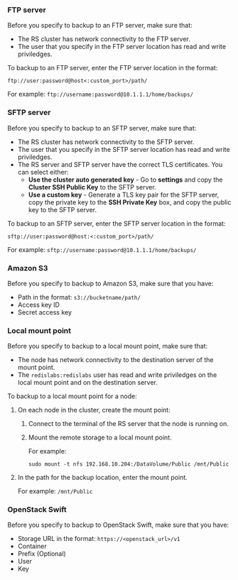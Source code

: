 ### FTP server

Before you specify to backup to an FTP server, make sure that:

- The RS cluster has network connectivity to the FTP server.
- The user that you specify in the FTP server location has read and write priviledges.

To backup to an FTP server, enter the FTP server location in the format:

```src
ftp://user:password@host<:custom_port>/path/
```

For example: `ftp://username:password@10.1.1.1/home/backups/`

### SFTP server

Before you specify to backup to an SFTP server, make sure that:

- The RS cluster has network connectivity to the SFTP server.
- The user that you specify in the SFTP server location has read and write priviledges.
- The RS server and SFTP server have the correct TLS certificates. You can select either:
    - **Use the cluster auto generated key** - Go to **settings** and copy the **Cluster SSH Public Key**
        to the SFTP server.
    - **Use a custom key** - Generate a TLS key pair for the SFTP server, copy the private key to
        the **SSH Private Key** box, and copy the public key to the SFTP server.

To backup to an SFTP server, enter the SFTP server location in the format:

```src
sftp://user:password@host:<:custom_port>/path/
```

For example: `sftp://username:password@10.1.1.1/home/backups/`

### Amazon S3

Before you specify to backup to Amazon S3, make sure that you have:

- Path in the format: `s3://bucketname/path/`
- Access key ID
- Secret access key

### Local mount point

Before you specify to backup to a local mount point, make sure that:

- The node has network connectivity to the destination server of the mount point.
- The `redislabs:redislabs` user has read and write priviledges on the local mount point
and on the destination server.

To backup to a local mount point for a node:

1. On each node in the cluster, create the mount point:
    1. Connect to the terminal of the RS server that the node is running on.
    1. Mount the remote storage to a local mount point.

        For example:

        ```src
        sudo mount -t nfs 192.168.10.204:/DataVolume/Public /mnt/Public
        ```

1. In the path for the backup location, enter the mount point.

    For example: `/mnt/Public`

### OpenStack Swift

Before you specify to backup to OpenStack Swift, make sure that you have:

- Storage URL in the format: `https://<openstack_url>/v1`
- Container
- Prefix (Optional)
- User
- Key
